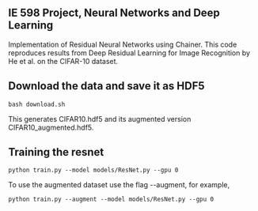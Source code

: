 ## IE 598 Project, Neural Networks and Deep Learning
Implementation of Residual Neural Networks using Chainer. This code reproduces results from Deep Residual Learning for Image Recognition by He et al. on the CIFAR-10 dataset.

## Download the data and save it as HDF5
```
bash download.sh
```
This generates CIFAR10.hdf5 and its augmented version CIFAR10_augmented.hdf5. 

## Training the resnet
```
python train.py --model models/ResNet.py --gpu 0
```

To use the augmented dataset use the flag --augment, for example,
```
python train.py --augment --model models/ResNet.py --gpu 0
```
